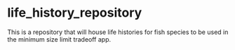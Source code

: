 # life_history_repository
This is a repository that will house life histories for fish species to be used in the minimum size limit tradeoff app. 
